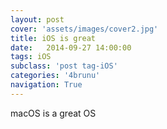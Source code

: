 ```yaml
---
layout: post
cover: 'assets/images/cover2.jpg'
title: iOS is great
date:   2014-09-27 14:00:00
tags: iOS
subclass: 'post tag-iOS'
categories: '4brunu'
navigation: True
---
```


macOS is a great OS
